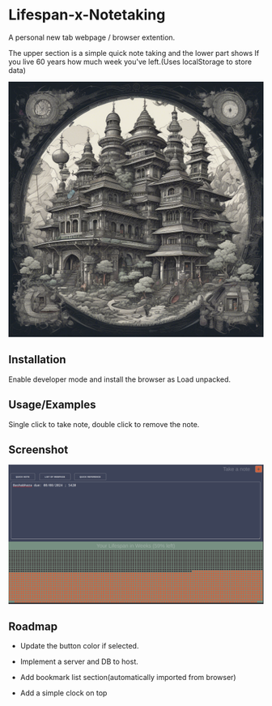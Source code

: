 
# Lifespan-x-Notetaking

A personal new tab webpage / browser extention.

The upper section is a simple quick note taking and the lower part shows If you live 60 years how much week you've left.(Uses localStorage to store data)


![Logo](https://raw.githubusercontent.com/thebigby10/Lifespan-x-Notetaking/main/Lifespan-x-Notetaking.png)

## Installation

Enable developer mode and install the browser as Load unpacked.

## Usage/Examples

Single click to take note, double click to remove the note.


## Screenshot

![App Screenshot](https://raw.githubusercontent.com/thebigby10/Lifespan-x-Notetaking/main/image.png)


## Roadmap
- Update the button color if selected.

- Implement a server and DB to host.

- Add bookmark list section(automatically imported from browser)

- Add a simple clock on top

